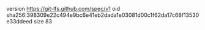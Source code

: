 version https://git-lfs.github.com/spec/v1
oid sha256:398309e22c494e9bc6e41eb2dada1e03081d00c1f62da17c68f13530e33ddeed
size 83
